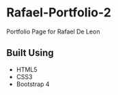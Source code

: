 # Rafael-Portfolio-2

Portfolio Page for Rafael De Leon

## Built Using

* HTML5
* CSS3
* Bootstrap 4

